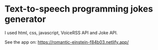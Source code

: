 # Text-to-speech programming jokes generator
 I used html, css, javascript, VoiceRSS API and Joke API.

See the app on: https://romantic-einstein-f84b03.netlify.app/
